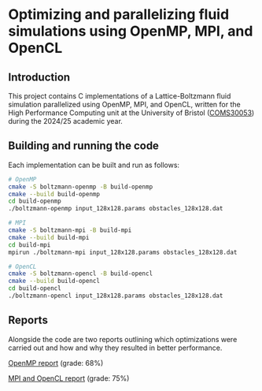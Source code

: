 # Optimizing and parallelizing fluid simulations using OpenMP, MPI, and OpenCL

## Introduction
This project contains C implementations of a Lattice-Boltzmann fluid simulation parallelized using OpenMP, MPI, and OpenCL, written for the High Performance Computing unit at the University of Bristol ([COMS30053](https://cs-uob.github.io/COMS30053)) during the 2024/25 academic year.

## Building and running the code
Each implementation can be built and run as follows:
```bash
# OpenMP
cmake -S boltzmann-openmp -B build-openmp
cmake --build build-openmp
cd build-openmp
./boltzmann-openmp input_128x128.params obstacles_128x128.dat
```

```bash
# MPI
cmake -S boltzmann-mpi -B build-mpi
cmake --build build-mpi
cd build-mpi
mpirun ./boltzmann-mpi input_128x128.params obstacles_128x128.dat
```

```bash
# OpenCL
cmake -S boltzmann-opencl -B build-opencl
cmake --build build-opencl
cd build-opencl
./boltzmann-opencl input_128x128.params obstacles_128x128.dat
```

## Reports
Alongside the code are two reports outlining which optimizations were carried out and how and why they resulted in better performance.

[OpenMP report](report_openmp.pdf) (grade: 68%)

[MPI and OpenCL report](report_mpi_opencl.pdf) (grade: 75%)